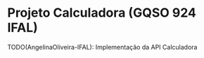 # Projeto Calculadora (GQSO 924 IFAL)

TODO(AngelinaOliveira-IFAL): Implementação da API Calculadora 